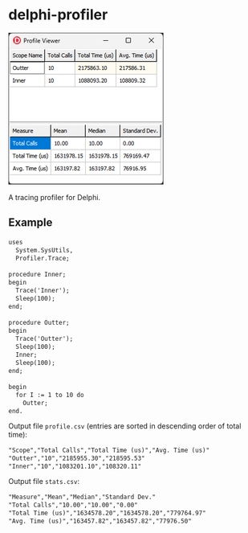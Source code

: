 # delphi-profiler

![Profile Viewer Screen](/docs/images/profile_viewer.png "Profile at the top, statistics at the bottom")

A tracing profiler for Delphi.

## Example

```delphi
uses
  System.SysUtils,
  Profiler.Trace;

procedure Inner;
begin
  Trace('Inner');
  Sleep(100);
end;

procedure Outter;
begin
  Trace('Outter');
  Sleep(100);
  Inner;
  Sleep(100);
end;

begin
  for I := 1 to 10 do
    Outter;
end.
```

Output file `profile.csv` (entries are sorted in descending order of total time):

    "Scope","Total Calls","Total Time (us)","Avg. Time (us)"
    "Outter","10","2185955.30","218595.53"
    "Inner","10","1083201.10","108320.11"

Output file `stats.csv`:

    "Measure","Mean","Median","Standard Dev."
    "Total Calls","10.00","10.00","0.00"
    "Total Time (us)","1634578.20","1634578.20","779764.97"
    "Avg. Time (us)","163457.82","163457.82","77976.50"
